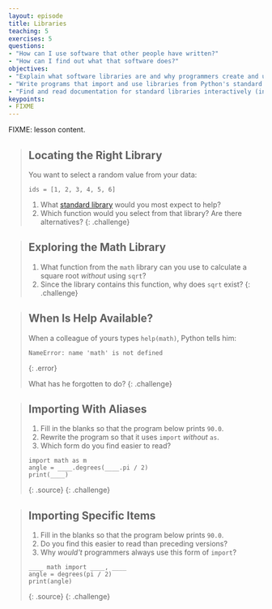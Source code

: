 ```yaml
---
layout: episode
title: Libraries
teaching: 5
exercises: 5
questions:
- "How can I use software that other people have written?"
- "How can I find out what that software does?"
objectives:
- "Explain what software libraries are and why programmers create and use them."
- "Write programs that import and use libraries from Python's standard library."
- "Find and read documentation for standard libraries interactively (in the interpreter) and online."
keypoints:
- FIXME
---
```

FIXME: lesson content.

> ## Locating the Right Library
> 
> You want to select a random value from your data:
> ~~~
> ids = [1, 2, 3, 4, 5, 6]
> ~~~ 
> 
> 1. What [standard library](https://docs.python.org/3/library/index.html) 
>    would you most expect to help? 
> 2. Which function would you select from that library? Are there alternatives?
{: .challenge}

> ## Exploring the Math Library
> 
> 1. What function from the `math` library can you use to calculate a square root
>    *without* using `sqrt`?
> 2. Since the library contains this function, why does `sqrt` exist?
{: .challenge}

> ## When Is Help Available?
> 
> When a colleague of yours types `help(math)`,
> Python tells him:
> 
> ~~~
> NameError: name 'math' is not defined
> ~~~
> {: .error}
> 
> What has he forgotten to do?
{: .challenge}

> ## Importing With Aliases
> 
> 1. Fill in the blanks so that the program below prints `90.0`.
> 2. Rewrite the program so that it uses `import` *without* `as`.
> 3. Which form do you find easier to read?
> 
> ~~~
> import math as m
> angle = ____.degrees(____.pi / 2)
> print(____)
> ~~~
> {: .source}
{: .challenge}

> ## Importing Specific Items
> 
> 1. Fill in the blanks so that the program below prints `90.0`.
> 2. Do you find this easier to read than preceding versions?
> 3. Why *would't* programmers always use this form of `import`?
> 
> ~~~
> ____ math import ____, ____
> angle = degrees(pi / 2)
> print(angle)
> ~~~
> {: .source}
{: .challenge}
